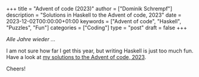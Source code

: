 +++
title = "Advent of code (2023)"
author = ["Dominik Schrempf"]
description = "Solutions in Haskell to the Advent of code, 2023"
date = 2023-12-02T00:00:00+01:00
keywords = ["Advent of code", "Haskell", "Puzzles", "Fun"]
categories = ["Coding"]
type = "post"
draft = false
+++

_Alle Jahre wieder ..._

I am not sure how far I get this year, but writing Haskell is just too much fun.
Have a look at [my solutions to the Advent of code, 2023](https://github.com/dschrempf/aoc23).

Cheers!
